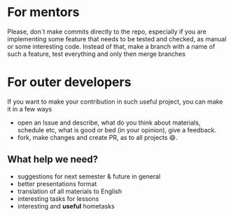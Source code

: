 # For mentors
Please, don`t make commits directly to the repo, especially if you are implementing some feature that needs to be tested and checked, as manual or some interesting code. Instead of that, make a branch with a name of such a feature, test everything and only then merge branches
# For outer developers
If you want to make your contribution in such useful project, you can make it in a few ways
- open an Issue and describe, what do you think about materials, schedule etc, what is good or bed (in your opinion), give a feedback.
- fork, make changes and create PR, as to all projects :smile:.
## What help we need?
- suggestions for next semester & future in general
- better presentations format
- translation of all materials to English
- interesting tasks for lessons
- interesting and **useful** hometasks

